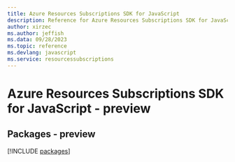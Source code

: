 ```yaml
---
title: Azure Resources Subscriptions SDK for JavaScript
description: Reference for Azure Resources Subscriptions SDK for JavaScript
author: xirzec
ms.author: jeffish
ms.data: 09/28/2023
ms.topic: reference
ms.devlang: javascript
ms.service: resourcessubscriptions
---
```

# Azure Resources Subscriptions SDK for JavaScript - preview
## Packages - preview
[!INCLUDE [packages](resources-subscriptions-index.md)]